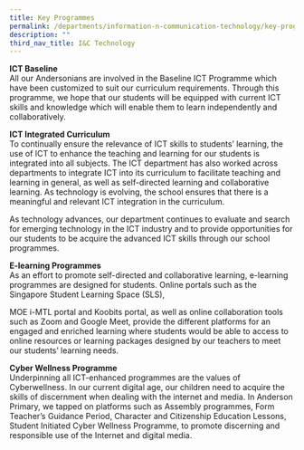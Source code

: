 ```yaml
---
title: Key Programmes
permalink: /departments/information-n-communication-technology/key-programmes
description: ""
third_nav_title: I&C Technology
---
```



<p><strong>ICT Baseline</strong>&nbsp;<br />All our Andersonians are involved in the Baseline ICT Programme which have been customized to suit our curriculum requirements. Through this programme, we hope that our&nbsp;students&nbsp;will be equipped with current ICT skills and knowledge which will enable them to learn independently and collaboratively.&nbsp;</p>
<p><strong>ICT&nbsp;Integrated Curriculum&nbsp;<br /></strong>To continually ensure the relevance of ICT skills to students&rsquo; learning, the use of ICT to enhance the teaching and learning for our students is integrated into all subjects. The ICT department has also worked across departments to integrate ICT into its curriculum to facilitate teaching and learning in general, as well as self-directed learning and collaborative learning. As technology is evolving, the school ensures that there is a meaningful and relevant ICT integration in the curriculum.&nbsp;</p>
<p>As technology advances, our department continues to evaluate and search for emerging technology in the ICT industry and to provide opportunities for our students to be acquire the advanced ICT skills through our school programmes.</p>
<p><strong>E-learning Programmes&nbsp;<br /></strong>As an effort to promote self-directed and collaborative learning, e-learning programmes are designed for students. Online portals such as the Singapore Student Learning Space (SLS),&nbsp;</p>
<p>MOE i-MTL portal and Koobits portal, as well as online collaboration tools such as Zoom and Google Meet,&nbsp;provide the different platforms for an engaged and enriched learning where students would be able to access to online resources or learning packages designed by our teachers to meet our students&rsquo; learning needs.<br /></p>
<p><strong>Cyber Wellness Programme<br /></strong>Underpinning all ICT-enhanced programmes are the values of Cyberwellness. In our current digital age, our children need to acquire the skills of discernment when dealing with the internet and media. In Anderson Primary, we tapped on platforms such as Assembly programmes, Form Teacher&rsquo;s Guidance Period, Character and Citizenship Education Lessons, Student Initiated Cyber Wellness Programme, to promote discerning and responsible use of the Internet and digital media.</p>